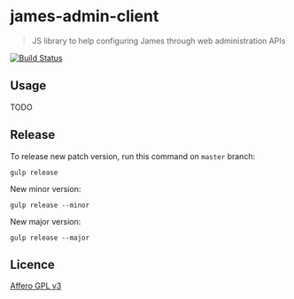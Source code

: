 # james-admin-client

> JS library to help configuring James through web administration APIs

[![Build Status](https://travis-ci.org/linagora/james-admin-client.svg?branch=master)](https://travis-ci.org/linagora/james-admin-client)

## Usage

TODO

## Release

To release new patch version, run this command on `master` branch:

`gulp release`

New minor version:

`gulp release --minor`

New major version:

`gulp release --major`

## Licence

[Affero GPL v3](http://www.gnu.org/licenses/agpl-3.0.html)
